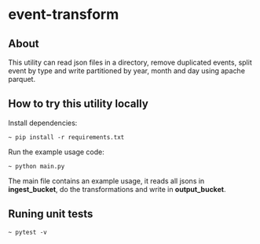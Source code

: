 # event-transform

## About
This utility can read json files in a directory, remove duplicated events, split event by type and write partitioned by year, month and day using apache parquet.

## How to try this utility locally
Install dependencies:

```~ pip install -r requirements.txt```

Run the example usage code:

```~ python main.py```

The main file contains an example usage, it reads all jsons in **ingest_bucket**, do the transformations and write in **output_bucket**.

## Runing unit tests
```~ pytest -v```
